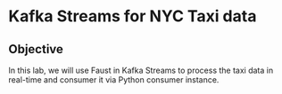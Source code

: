 # Kafka Streams for NYC Taxi data

## Objective

In this lab, we will use Faust in Kafka Streams to process the taxi data in real-time and consumer it via Python consumer instance.